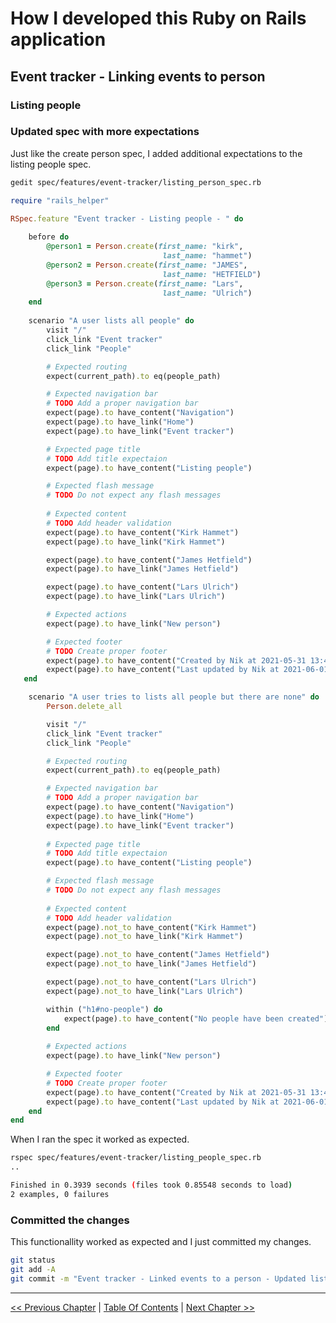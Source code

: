 # How I developed this Ruby on Rails application #


## Event tracker - Linking events to person ##


### Listing people ###


### Updated spec with more expectations ###
Just like the create person spec, I added additional expectations to the listing people spec.
```bash
gedit spec/features/event-tracker/listing_person_spec.rb
```

```ruby
require "rails_helper"

RSpec.feature "Event tracker - Listing people - " do
    
    before do
        @person1 = Person.create(first_name: "kirk",
                                  last_name: "hammet") 
        @person2 = Person.create(first_name: "JAMES",
                                  last_name: "HETFIELD") 
        @person3 = Person.create(first_name: "Lars",
                                  last_name: "Ulrich") 
    end
    
    scenario "A user lists all people" do
        visit "/"
        click_link "Event tracker"
        click_link "People"

        # Expected routing
        expect(current_path).to eq(people_path) 

        # Expected navigation bar
        # TODO Add a proper navigation bar
        expect(page).to have_content("Navigation")
        expect(page).to have_link("Home")
        expect(page).to have_link("Event tracker")

        # Expected page title
        # TODO Add title expectaion
        expect(page).to have_content("Listing people")

        # Expected flash message
        # TODO Do not expect any flash messages
        
        # Expected content
        # TODO Add header validation        
        expect(page).to have_content("Kirk Hammet")
        expect(page).to have_link("Kirk Hammet")

        expect(page).to have_content("James Hetfield")
        expect(page).to have_link("James Hetfield")

        expect(page).to have_content("Lars Ulrich")
        expect(page).to have_link("Lars Ulrich")

        # Expected actions
        expect(page).to have_link("New person")

        # Expected footer
        # TODO Create proper footer
        expect(page).to have_content("Created by Nik at 2021-05-31 13:45")
        expect(page).to have_content("Last updated by Nik at 2021-06-01 09:00")
   end

    scenario "A user tries to lists all people but there are none" do
        Person.delete_all

        visit "/"
        click_link "Event tracker"
        click_link "People"

        # Expected routing
        expect(current_path).to eq(people_path) 

        # Expected navigation bar
        # TODO Add a proper navigation bar
        expect(page).to have_content("Navigation")
        expect(page).to have_link("Home")
        expect(page).to have_link("Event tracker")
        
        # Expected page title
        # TODO Add title expectaion
        expect(page).to have_content("Listing people")

        # Expected flash message
        # TODO Do not expect any flash messages
        
        # Expected content
        # TODO Add header validation        
        expect(page).not_to have_content("Kirk Hammet")
        expect(page).not_to have_link("Kirk Hammet")

        expect(page).not_to have_content("James Hetfield")
        expect(page).not_to have_link("James Hetfield")

        expect(page).not_to have_content("Lars Ulrich")
        expect(page).not_to have_link("Lars Ulrich")

        within ("h1#no-people") do
            expect(page).to have_content("No people have been created")
        end
        
        # Expected actions
        expect(page).to have_link("New person")

        # Expected footer
        # TODO Create proper footer
        expect(page).to have_content("Created by Nik at 2021-05-31 13:45")
        expect(page).to have_content("Last updated by Nik at 2021-06-01 09:00")        
    end
end
```

When I ran the spec it worked as expected.
```bash
rspec spec/features/event-tracker/listing_people_spec.rb 
..

Finished in 0.3939 seconds (files took 0.85548 seconds to load)
2 examples, 0 failures
```


### Committed the changes ###
This functionallity worked as expected and I just committed my changes.
```bash
git status
git add -A
git commit -m "Event tracker - Linked events to a person - Updated listing people"
```

----------
[<< Previous Chapter](../section_5_linking_events_to_person/5_0_event_tracker_linking_events_to_person_toc.md) | [Table Of Contents](../how_i_developed_this_rails_application.md) | [Next Chapter >>](../section_5_event_tracker_linking_events_to_person/5_2_listing_people.md)
